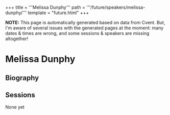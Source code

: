 +++
title = '''Melissa Dunphy'''
path = '''/future/speakers/melissa-dunphy/'''
template = "future.html"
+++

<p class="todo">
<strong>NOTE:</strong> This page is automatically generated based on data from Cvent.
But, I'm aware of several issues with the generated pages at the moment:
many dates & times are wrong, and some sessions & speakers are missing altogether!
</p>

<h1>Melissa Dunphy</h1>
<h2>Biography</h2>
<p></p>
<h2>Sessions</h2>
<p>None yet</p>

